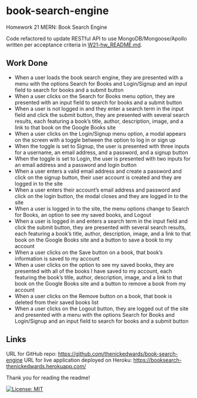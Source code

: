 # book-search-engine
Homework 21 MERN: Book Search Engine

Code refactored to update RESTful API to use MongoDB/Mongoose/Apollo written per acceptance criteria in [W21-hw_README.md](/W21-hw_README.md).

## Work Done
* When a user loads the book search engine, they are presented with a menu with the options Search for Books and Login/Signup and an input field to search for books and a submit button
* When a user clicks on the Search for Books menu option, they are presented with an input field to search for books and a submit button
* When a user is not logged in and they enter a search term in the input field and click the submit button, they are presented with several search results, each featuring a book’s title, author, description, image, and a link to that book on the Google Books site
* When a user clicks on the Login/Signup menu option, a modal appears on the screen with a toggle between the option to log in or sign up
* When the toggle is set to Signup, the user is presented with three inputs for a username, an email address, and a password, and a signup button
* When the toggle is set to Login, the user is presented with two inputs for an email address and a password and login button
* When a user enters a valid email address and create a password and click on the signup button, their user account is created and they are logged in to the site
* When a user enters their account’s email address and password and click on the login button, the modal closes and they are logged in to the site
* When a user is logged in to the site, the menu options change to Search for Books, an option to see my saved books, and Logout
* When a user is logged in and enters a search term in the input field and click the submit button, they are presented with several search results, each featuring a book’s title, author, description, image, and a link to that book on the Google Books site and a button to save a book to my account
* When a user clicks on the Save button on a book, that book’s information is saved to my account
* When a user clicks on the option to see my saved books, they are presented with all of the books I have saved to my account, each featuring the book’s title, author, description, image, and a link to that book on the Google Books site and a button to remove a book from my account
* When a user clicks on the Remove button on a book, that book is deleted from their saved books list
* When a user clicks on the Logout button, they are logged out of the site and presented with a menu with the options Search for Books and Login/Signup and an input field to search for books and a submit button  

## Links
URL for GitHub repo: https://github.com/thenickedwards/book-search-engine
URL for live application deployed on Heroku: https://booksearch-thenickedwards.herokuapp.com/

Thank you for reading the readme!

[![License: MIT](https://img.shields.io/badge/License-MIT-blue.svg)](https://opensource.org/licenses/MIT)